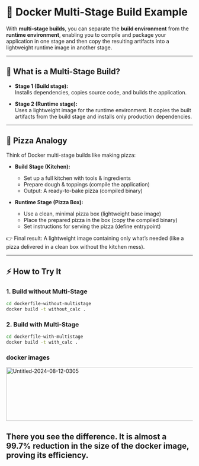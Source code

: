 # 🚀 Docker Multi-Stage Build Example

With **multi-stage builds**, you can separate the **build environment** from the **runtime environment**, enabling you to compile and package your application in one stage and then copy the resulting artifacts into a lightweight runtime image in another stage.

---

## 🔹 What is a Multi-Stage Build?

- **Stage 1 (Build stage):**  
  Installs dependencies, copies source code, and builds the application.

- **Stage 2 (Runtime stage):**  
  Uses a lightweight image for the runtime environment. It copies the built artifacts from the build stage and installs only production dependencies.  

---

## 🍕 Pizza Analogy

Think of Docker multi-stage builds like making pizza:

- **Build Stage (Kitchen):**  
  - Set up a full kitchen with tools & ingredients  
  - Prepare dough & toppings (compile the application)  
  - Output: A ready-to-bake pizza (compiled binary)

- **Runtime Stage (Pizza Box):**  
  - Use a clean, minimal pizza box (lightweight base image)  
  - Place the prepared pizza in the box (copy the compiled binary)  
  - Set instructions for serving the pizza (define entrypoint)

👉 Final result: A lightweight image containing only what’s needed (like a pizza delivered in a clean box without the kitchen mess).

---

## ⚡ How to Try It

### 1. Build without Multi-Stage
```bash
cd dockerfile-without-multistage
docker build -t without_calc .
```
### 2. Build with Multi-Stage
```bash
cd dockerfile-with-multistage
docker build -t with_calc .
```
### docker images 
<img width="1027" height="145" alt="Untitled-2024-08-12-0305" src="https://github.com/user-attachments/assets/11a27f36-3250-4c0e-ad20-c52f0d60bc6b" />

## There you see the difference. It is almost a 99.7% reduction in the size of the docker image, proving its efficiency.
